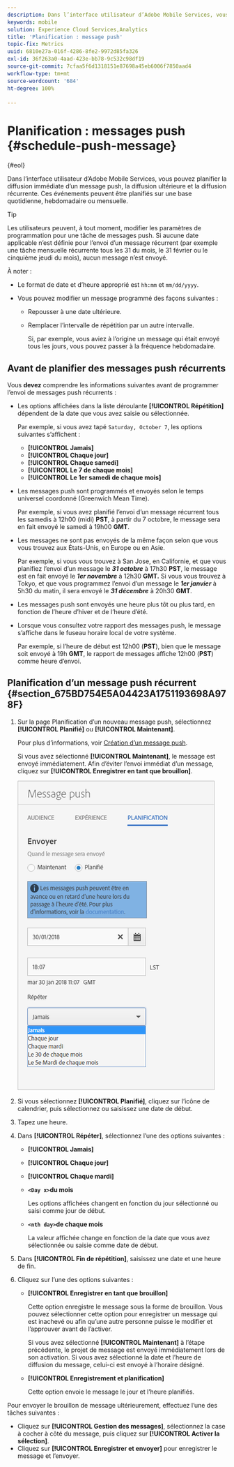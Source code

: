 ```yaml
---
description: Dans l’interface utilisateur d’Adobe Mobile Services, vous pouvez planifier la diffusion immédiate d’un message push, la diffusion ultérieure et la diffusion récurrente. Ces événements peuvent être planifiés sur une base quotidienne, hebdomadaire ou mensuelle.
keywords: mobile
solution: Experience Cloud Services,Analytics
title: 'Planification : message push'
topic-fix: Metrics
uuid: 6810e27a-016f-4286-8fe2-9972d85fa326
exl-id: 36f263a0-4aad-423e-bb78-9c532c98df19
source-git-commit: 7cfaa5f6d1318151e87698a45eb6006f7850aad4
workflow-type: tm+mt
source-wordcount: '684'
ht-degree: 100%

---
```


# Planification : messages push {#schedule-push-message}

{#eol}

Dans l’interface utilisateur d’Adobe Mobile Services, vous pouvez planifier la diffusion immédiate d’un message push, la diffusion ultérieure et la diffusion récurrente. Ces événements peuvent être planifiés sur une base quotidienne, hebdomadaire ou mensuelle.

>[!TIP]
>
>Les utilisateurs peuvent, à tout moment, modifier les paramètres de programmation pour une tâche de messages push. Si aucune date applicable n’est définie pour l’envoi d’un message récurrent (par exemple une tâche mensuelle récurrente tous les 31 du mois, le 31 février ou le cinquième jeudi du mois), aucun message n’est envoyé.

À noter :

* Le format de date et d’heure approprié est `hh:mm` et `mm/dd/yyyy`.

* Vous pouvez modifier un message programmé des façons suivantes :

   * Repousser à une date ultérieure.
   * Remplacer l’intervalle de répétition par un autre intervalle.

      Si, par exemple, vous aviez à l’origine un message qui était envoyé tous les jours, vous pouvez passer à la fréquence hebdomadaire.

## Avant de planifier des messages push récurrents

Vous **devez** comprendre les informations suivantes avant de programmer l’envoi de messages push récurrents :

* Les options affichées dans la liste déroulante **[!UICONTROL Répétition]** dépendent de la date que vous avez saisie ou sélectionnée.

   Par exemple, si vous avez tapé `Saturday, October 7`, les options suivantes s’affichent :

   * **[!UICONTROL Jamais]**
   * **[!UICONTROL Chaque jour]**
   * **[!UICONTROL Chaque samedi]**
   * **[!UICONTROL Le 7 de chaque mois]**
   * **[!UICONTROL Le 1er samedi de chaque mois]**

* Les messages push sont programmés et envoyés selon le temps universel coordonné (Greenwich Mean Time).

   Par exemple, si vous avez planifié l’envoi d’un message récurrent tous les samedis à 12h00 (midi) **PST**, à partir du 7 octobre, le message sera en fait envoyé le samedi à 19h00 **GMT**.
* Les messages ne sont pas envoyés de la même façon selon que vous vous trouvez aux États-Unis, en Europe ou en Asie.

   Par exemple, si vous vous trouvez à San Jose, en Californie, et que vous planifiez l’envoi d’un message le ***31 octobre*** à 17h30 **PST**, le message est en fait envoyé le ***1er novembre*** à 12h30 **GMT.** Si vous vous trouvez à Tokyo, et que vous programmez l’envoi d’un message le ***1er janvier*** à 5h30 du matin, il sera envoyé le ***31 décembre*** à 20h30 **GMT**.
* Les messages push sont envoyés une heure plus tôt ou plus tard, en fonction de l’heure d’hiver et de l’heure d’été.
* Lorsque vous consultez votre rapport des messages push, le message s’affiche dans le fuseau horaire local de votre système.

   Par exemple, si l’heure de début est 12h00 (**PST**), bien que le message soit envoyé à 19h **GMT**, le rapport de messages affiche 12h00 (**PST**) comme heure d’envoi.

## Planification d’un message push récurrent {#section_675BD754E5A04423A1751193698A978F}

1. Sur la page Planification d’un nouveau message push, sélectionnez **[!UICONTROL Planifié]** ou **[!UICONTROL Maintenant]**.

   Pour plus d’informations, voir [Création d’un message push](/help/using/in-app-messaging/t-create-push-message/t-create-push-message.md).

   Si vous avez sélectionné **[!UICONTROL Maintenant]**, le message est envoyé immédiatement. Afin d’éviter l’envoi immédiat d’un message, cliquez sur **[!UICONTROL Enregistrer en tant que brouillon]**.

   ![](assets/schedule-push-message.png)

1. Si vous sélectionnez **[!UICONTROL Planifié]**, cliquez sur l’icône de calendrier, puis sélectionnez ou saisissez une date de début.
1. Tapez une heure. 
1. Dans **[!UICONTROL Répéter]**, sélectionnez l’une des options suivantes :

   * **[!UICONTROL Jamais]**
   * **[!UICONTROL Chaque jour]**
   * **[!UICONTROL Chaque mardi]**
   * **`<Day x>`du mois**

      Les options affichées changent en fonction du jour sélectionné ou saisi comme jour de début.
   * **`<nth day>`de chaque mois**

      La valeur affichée change en fonction de la date que vous avez sélectionnée ou saisie comme date de début.

1. Dans **[!UICONTROL Fin de répétition]**, saisissez une date et une heure de fin.
1. Cliquez sur l’une des options suivantes :

   * **[!UICONTROL Enregistrer en tant que brouillon]**

      Cette option enregistre le message sous la forme de brouillon. Vous pouvez sélectionner cette option pour enregistrer un message qui est inachevé ou afin qu’une autre personne puisse le modifier et l’approuver avant de l’activer.

      Si vous avez sélectionné **[!UICONTROL Maintenant]** à l’étape précédente, le projet de message est envoyé immédiatement lors de son activation. Si vous avez sélectionné la date et l’heure de diffusion du message, celui-ci est envoyé à l’horaire désigné.

   * **[!UICONTROL Enregistrement et planification]**

      Cette option envoie le message le jour et l’heure planifiés.

Pour envoyer le brouillon de message ultérieurement, effectuez l’une des tâches suivantes :

* Cliquez sur **[!UICONTROL Gestion des messages]**, sélectionnez la case à cocher à côté du message, puis cliquez sur **[!UICONTROL Activer la sélection]**.
* Cliquez sur **[!UICONTROL Enregistrer et envoyer]** pour enregistrer le message et l’envoyer.
